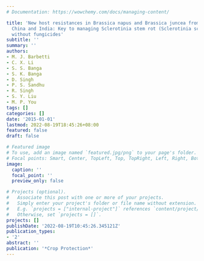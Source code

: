 ```yaml
---
# Documentation: https://wowchemy.com/docs/managing-content/

title: 'New host resistances in Brassica napus and Brassica juncea from Australia,
  China and India: Key to managing Sclerotinia stem rot (Sclerotinia sclerotiorum)
  without fungicides'
subtitle: ''
summary: ''
authors:
- M. J. Barbetti
- C. X. Li
- S. S. Banga
- S. K. Banga
- D. Singh
- P. S. Sandhu
- R. Singh
- S. Y. Liu
- M. P. You
tags: []
categories: []
date: '2015-01-01'
lastmod: 2022-08-19T18:45:26+08:00
featured: false
draft: false

# Featured image
# To use, add an image named `featured.jpg/png` to your page's folder.
# Focal points: Smart, Center, TopLeft, Top, TopRight, Left, Right, BottomLeft, Bottom, BottomRight.
image:
  caption: ''
  focal_point: ''
  preview_only: false

# Projects (optional).
#   Associate this post with one or more of your projects.
#   Simply enter your project's folder or file name without extension.
#   E.g. `projects = ["internal-project"]` references `content/project/deep-learning/index.md`.
#   Otherwise, set `projects = []`.
projects: []
publishDate: '2022-08-19T10:45:26.345121Z'
publication_types:
- '2'
abstract: ''
publication: '*Crop Protection*'
---
```

